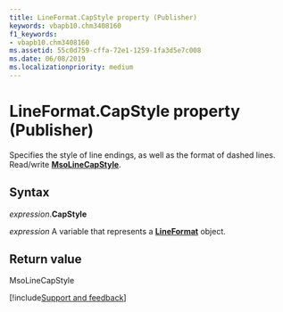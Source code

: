 ```yaml
---
title: LineFormat.CapStyle property (Publisher)
keywords: vbapb10.chm3408160
f1_keywords:
- vbapb10.chm3408160
ms.assetid: 55c0d759-cffa-72e1-1259-1fa3d5e7c008
ms.date: 06/08/2019
ms.localizationpriority: medium
---
```



# LineFormat.CapStyle property (Publisher)

Specifies the style of line endings, as well as the format of dashed lines. Read/write **[MsoLineCapStyle](overview/library-reference/msolinecapstyle-enumeration-office.md)**.


## Syntax

_expression_.**CapStyle**

_expression_ A variable that represents a **[LineFormat](Publisher.LineFormat.md)** object.


## Return value

MsoLineCapStyle




[!include[Support and feedback](~/includes/feedback-boilerplate.md)]